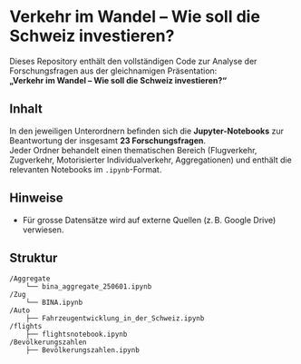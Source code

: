 # Verkehr im Wandel – Wie soll die Schweiz investieren?

Dieses Repository enthält den vollständigen Code zur Analyse der Forschungsfragen aus der gleichnamigen Präsentation:  
**„Verkehr im Wandel – Wie soll die Schweiz investieren?“**

## Inhalt

In den jeweiligen Unterordnern befinden sich die **Jupyter-Notebooks** zur Beantwortung der insgesamt **23 Forschungsfragen**.  
Jeder Ordner behandelt einen thematischen Bereich (Flugverkehr, Zugverkehr, Motorisierter Individualverkehr, Aggregationen) und enthält die relevanten Notebooks im `.ipynb`-Format.

## Hinweise

- Für grosse Datensätze wird auf externe Quellen (z. B. Google Drive) verwiesen.

## Struktur

```plaintext
/Aggregate
    └── bina_aggregate_250601.ipynb
/Zug
    └── BINA.ipynb
/Auto
    ├── Fahrzeugentwicklung_in_der_Schweiz.ipynb
/flights
    ├── flightsnotebook.ipynb
/Bevölkerungszahlen
    ├── Bevölkerungszahlen.ipynb

